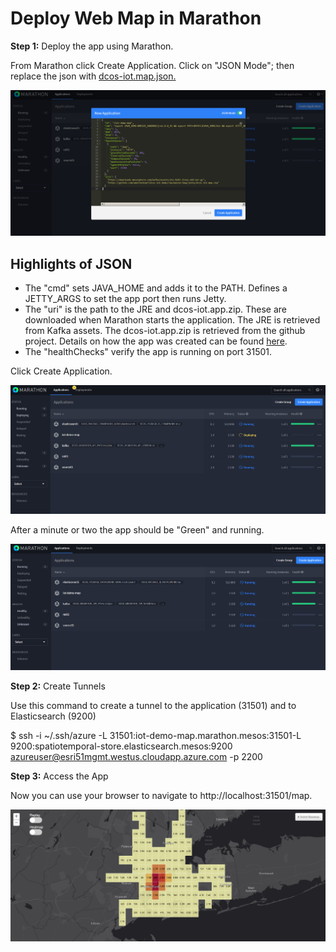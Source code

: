 # Deploy Web Map in Marathon 

<b>Step 1:</b> Deploy the app using Marathon.

From Marathon click Create Application.  Click on "JSON Mode"; then replace the json with <a href="../map/jetty/dcos-iot-map.json">dcos-iot.map.json. </a>

<img src="../images/06-map-setup/dcos-iot-map-new-app.png"/>

## Highlights of JSON
- The "cmd" sets JAVA_HOME and adds it to the PATH. Defines a JETTY_ARGS to set the app port then runs Jetty.
- The "uri" is the path to the JRE and dcos-iot.app.zip. These are downloaded when Marathon starts the application. The JRE is retrieved from Kafka assets. The dcos-iot.app.zip is retrieved from the github project. Details on how the app was created can be found <a href="../map/jetty/README.md">here</a>.
- The "healthChecks" verify the app is running on port 31501.

Click Create Application. 

<img src="../images/06-map-setup/dcos-iot-map-new-app-deploying.png"/>

After a minute or two the app should be "Green" and running.

<img src="../images/06-map-setup/dcos-iot-map-new-app-deployed.png"/>

<b>Step 2:</b> Create Tunnels

Use this command to create a tunnel to the application (31501) and to Elasticsearch (9200)

$ ssh -i ~/.ssh/azure -L 31501:iot-demo-map.marathon.mesos:31501-L 9200:spatiotemporal-store.elasticsearch.mesos:9200 azureuser@esri51mgmt.westus.cloudapp.azure.com -p 2200

<b> Step 3:</b> Access the App

Now you can use your browser to navigate to http://localhost:31501/map.

<img src="../images/06-map-setup/dcos-iot-map-31501.png"/>


